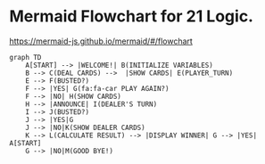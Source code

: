 # Mermaid Flowchart for 21 Logic.
https://mermaid-js.github.io/mermaid/#/flowchart


```mermaid
graph TD
    A[START] --> |WELCOME!| B(INITIALIZE VARIABLES)
    B --> C(DEAL CARDS) -->  |SHOW CARDS| E(PLAYER_TURN)
    E --> F(BUSTED?)
    F --> |YES| G(fa:fa-car PLAY AGAIN?)
    F --> |NO| H(SHOW CARDS)
    H --> |ANNOUNCE| I(DEALER'S TURN)
    I --> J(BUSTED?)
    J --> |YES|G
    J --> |NO|K(SHOW DEALER CARDS)
    K --> L(CALCULATE RESULT) --> |DISPLAY WINNER| G --> |YES| A[START]
    G --> |NO|M(GOOD BYE!)

  ```